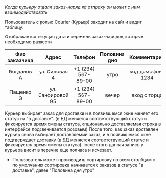 *Когда курьеру отдали заказ-наряд на отпраку он может с ним взаимодействовать*

Пользователь с ролью Courier (Курьер) заходит на сайт и видит таблицу:

Отображается текущая дата и перечень заказ-нарядов, которые необходимо развести

 Фио заказчика |     Адрес       |    Телефон        | Половина дня| Комментарий|
:-------------:|:---------------:|:-----------------:|:-----------:|:-----------:
 Богданов А    |ул. Силовая 4    |+1 (234) 567-89-00 |   утро       |  код домофона 1234       |
 Пащенко Э     |ул. Санфировой 95 |+1 (234) 567-89-00 |   вечер     |   вход с торца       |

 Курьер выбирает заказ для доставки и в появившемся окне меняет его статус на "в доставке". (в БД меняется соответствующий статус и фиксируется время смены статуса, опционально доставляемая строка в интерфейсе подсвечивается розовым) 
 После того, как заказ доcтавлен курьер снова выбирает доставляемый заказ, и в появившемся окне подтверждает доставку (в БД меняется соответствующий статус и фиксируется время смены статуса) после этого данная запись у курьера висит в перечне еще полчаса и исчезает.

* Пользователь может производить сортировку по всем столбцам
э по умолчанию сортировка начинается с заказов в статусе "в доставке", далее "Половина дня утро"
